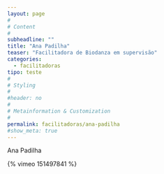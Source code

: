 ```yaml
---
layout: page
#
# Content
#
subheadline: ""
title: "Ana Padilha"
teaser: "Facilitadora de Biodanza em supervisão"
categories: 
  - facilitadoras
tipo: teste
#
# Styling
#
#header: no
#
# Metainformation & Customization
#
permalink: facilitadoras/ana-padilha
#show_meta: true
---
```


Ana Padilha


{% vimeo 151497841 %}
